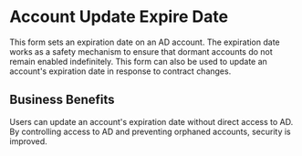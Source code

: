 # Account Update Expire Date

This form sets an expiration date on an AD account. The expiration date works as a safety mechanism to ensure that dormant accounts do not remain enabled indefinitely. This form can also be used to update an account's expiration date in response to contract changes.

## Business Benefits

Users can update an account's expiration date without direct access to AD. By controlling access to AD and preventing orphaned accounts, security is improved.
